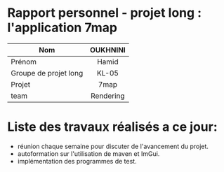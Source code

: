 # Rapport personnel - projet long : l'application 7map

| Nom                   | OUKHNINI  | 
| --------------------- | :--------:| 
| Prénom                | Hamid     | 
| Groupe de projet long |   KL-05   | 
| Projet                |   7map    |
| team                  | Rendering |

# Liste des travaux réalisés a ce jour:
  - réunion chaque semaine pour discuter de l'avancement du projet.
  - autoformation sur l'utilisation de maven et ImGui.
  - implémentation des programmes de test.